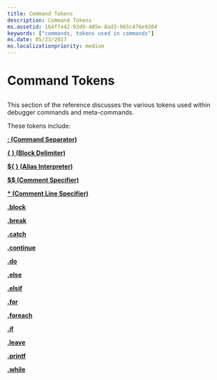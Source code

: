 ```yaml
---
title: Command Tokens
description: Command Tokens
ms.assetid: 164ffe42-93d9-405e-8ad3-965c476e9204
keywords: ["commands, tokens used in commands"]
ms.date: 05/23/2017
ms.localizationpriority: medium
---
```


# Command Tokens


## <span id="ddk_command_tokens_dbg"></span><span id="DDK_COMMAND_TOKENS_DBG"></span>


This section of the reference discusses the various tokens used within debugger commands and meta-commands.

These tokens include:

[**; (Command Separator)**](----command-separator-.md)

[**{ } (Block Delimiter)**](------block-delimiter-.md)

[**${ } (Alias Interpreter)**](-------alias-interpreter-.md)

[**$$ (Comment Specifier)**](-----comment-specifier-.md)

[**\* (Comment Line Specifier)**](----comment-line-specifier-.md)

[**.block**](-block.md)

[**.break**](https://msdn.microsoft.com/library/windows/hardware/ff556242)

[**.catch**](-catch.md)

[**.continue**](-continue.md)

[**.do**](-do.md)

[**.else**](-else.md)

[**.elsif**](-elsif.md)

[**.for**](-for.md)

[**.foreach**](-foreach.md)

[**.if**](-if.md)

[**.leave**](-leave.md)

[**.printf**](-printf.md)

[**.while**](-while.md)

 

 





